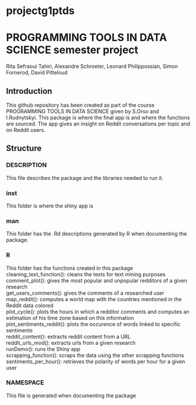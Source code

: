 # projectg1ptds

# PROGRAMMING TOOLS IN DATA SCIENCE semester project
Rita Sefraoui Tahiri, Alexandre Schroeter, Leonard Philippossian, Simon Fornerod, David Pitteloud

## Introduction
This github repository has been created as part of the course PROGRAMMING TOOLS IN DATA SCIENCE given by S.Orso and I.Rudnytskyi. This package is where the final app is and where the functions are sourced. 
The app gives an insight on Reddit conversations per topic and on Reddit users. 

## Structure

### DESCRIPTION 
This file describes the package and the libraries needed to run it.

### inst
This folder is where the shiny app is 

### man 
This folder has the .Rd descriptions generated by R when documenting the package. 
 
### R
This folder has the functions created in this package  
cleaning_text_function(): cleans the texts for text mining purposes  
comment_plot(): gives the most popular and unpopular redditors of a given research  
get_users_comments(): gives the comments of a researched user  
map_reddit(): computes a world map with the countries mentioned in the Reddit data colored  
plot_cycle(): plots the hours in which a redditor comments and computes an estimation of his time zone based on this information   
plot_sentiments_reddit(): plots the occurence of words linked to specific sentiments  
reddit_content(): extracts reddit content from a URL  
reddit_urls_mod(): extracts urls from a given research   
runDemo(): runs the Shiny app  
scrapping_function(): scraps the data using the other scrapping functions  
sentiments_per_hour(): retrieves the polarity of words per hour for a given user  

### NAMESPACE
This file is generated when documenting the package   

